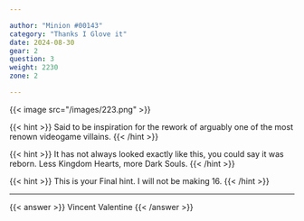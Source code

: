 ```yaml
---

author: "Minion #00143"
category: "Thanks I Glove it"
date: 2024-08-30
gear: 2
question: 3
weight: 2230
zone: 2

---
```


{{< image src="/images/223.png" >}}

{{< hint >}} Said to be inspiration for the rework of arguably one of the most renown videogame villains. {{< /hint >}}

{{< hint >}} It has not always looked exactly like this, you could say it was reborn. Less Kingdom Hearts, more Dark Souls. {{< /hint >}}

{{< hint >}} This is your Final hint. I will not be making 16. {{< /hint >}}

---

{{< answer >}} Vincent Valentine {{< /answer >}}


